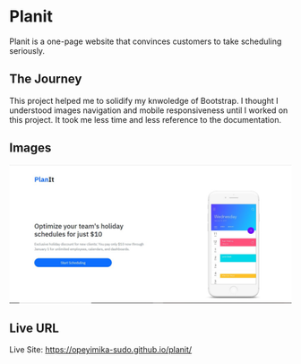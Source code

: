 # Planit
Planit is a one-page website that convinces customers to take scheduling seriously.

## The Journey
This project helped me to solidify my knwoledge of Bootstrap. I thought I understood images navigation and mobile responsiveness until I worked on this project. It took me less time and less reference to the documentation.

## Images
![A screenshot of the hero page](images/planit-page1.jpg) 

## Live URL
Live Site: https://opeyimika-sudo.github.io/planit/
